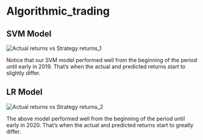 # Algorithmic_trading
## SVM Model
![Actual returns vs Strategy returns_1](https://user-images.githubusercontent.com/83678373/135790642-545430d7-abce-4765-8232-642a1fda5fc5.png)

Notice that our SVM model performed well from the beginning of the period until early in 2019. That’s when the actual and predicted returns start to slightly  differ. 

## LR Model
![Actual returns vs Strategy returns_2](https://user-images.githubusercontent.com/83678373/135794166-fcbdcdc1-d36b-4560-b7c2-04aa1d154df0.png)

The above model performed well from the beginning of the period until early in 2020. That’s when the actual and predicted returns start to greatly differ. 
